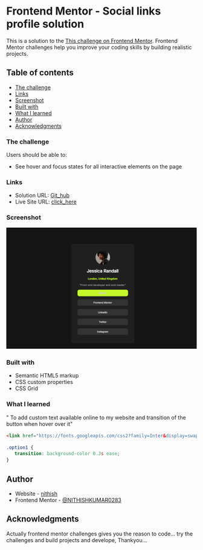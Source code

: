 # Frontend Mentor - Social links profile solution

This is a solution to the [This challenge on Frontend Mentor](https://www.frontendmentoer.io/challenges/social-links-profile-UG32l9m6dQ). Frontend Mentor challenges help you improve your coding skills by building realistic projects. 

## Table of contents

  - [The challenge](#the-challenge)
  - [Links](#links)
  - [Screenshot](#screenshot) 
  - [Built with](#built-with)
  - [What I learned](#what-i-learned)
  - [Author](#author)
  - [Acknowledgments](#acknowledgments)





### The challenge

Users should be able to:

- See hover and focus states for all interactive elements on the page

### Links

- Solution URL: [Git_hub](https://github.com/NITHISHKUMAR0283/Social-link-profile)
- Live Site URL: [click_here](https://nithishkumar0283.github.io/Social-link-profile/)


### Screenshot

![](./assets/images/image.png)



### Built with

- Semantic HTML5 markup
- CSS custom properties
- CSS Grid


### What I learned

" To add custom text available online to my website and transition of the button when hover over it"

```html
<link href="https://fonts.googleapis.com/css2?family=Inter&display=swap" rel="stylesheet">

```
```css
.option1 {
   transition: background-color 0.3s ease;
}
```


## Author

- Website - [nithish](https://nithishkumar0283.github.io/Social-link-profile/)
- Frontend Mentor - [@NITHISHKUMAR0283](https://www.frontendmentor.io/profile/NITHISHKUMAR0283)

## Acknowledgments

Actually frontend mentor challenges gives you the reason to code... try the challenges and build projects and develope, Thankyou...